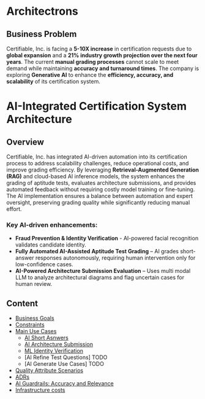 # Architectrons

## Business Problem
Certifiable, Inc. is facing a **5-10X increase** in certification requests due to **global expansion** and a **21% industry growth projection over the next four years**. The current **manual grading processes** cannot scale to meet demand while maintaining **accuracy and turnaround times**. The company is exploring **Generative AI** to enhance the **efficiency, accuracy, and scalability** of its certification system.

# AI-Integrated Certification System Architecture

## Overview

Certifiable, Inc. has integrated AI-driven automation into its certification process to address scalability challenges, reduce operational costs, and improve grading efficiency. By leveraging **Retrieval-Augmented Generation (RAG)** and cloud-based AI inference models, the system enhances the grading of aptitude tests, evaluates architecture submissions, and provides automated feedback without requiring costly model training or fine-tuning. The AI implementation ensures a balance between automation and expert oversight, preserving grading quality while significantly reducing manual effort.

### Key AI-driven enhancements:
- **Fraud Prevention & Identity Verification** - AI-powered facial recognition validates candidate identity.
- **Fully Automated AI-Assisted Aptitude Test Grading** – AI grades short-answer responses autonomously, requiring human intervention only for low-confidence cases.
- **AI-Powered Architecture Submission Evaluation** – Uses multi modal LLM to analyze architectural diagrams and flag uncertain cases for human review.

## Content
- [Business Goals](business_goals.md)
- [Constraints](constraints.md)
- [Main Use Cases](use_cases.md)
  - [AI Short Asnwers](ai_short_answers_grading.md)
  - [AI Architecture Submission](ai_architecture_submission.md)
  - [ML Identity Verification](ml_identify_verfication.md)
  - [AI Refine Test Questions] TODO
  - [AI Generate Use Cases] TODO
- [Quality Attribute Scenarios](quality_attribute_scenarios.md)
- [ADRs](adrs/)
- [AI Guardrails: Accuracy and Relevance](ai_guardrails.md)
- [Infrastructure costs](aws_costs.md)
